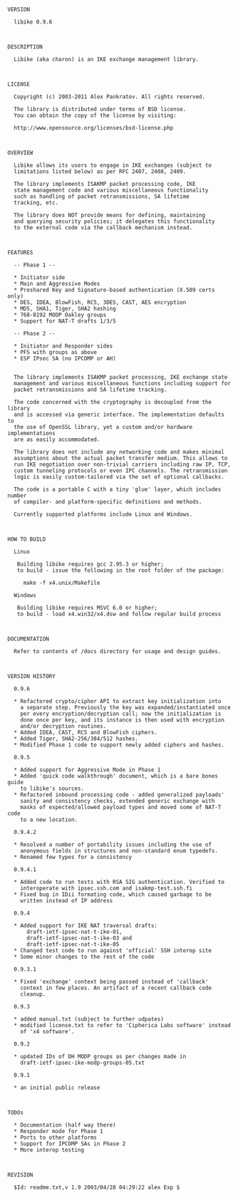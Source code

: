     VERSION
    
      libike 0.9.6
    
    
    
    DESCRIPTION
    
      Libike (aka charon) is an IKE exchange management library.
    
    
    
    LICENSE
    
      Copyright (c) 2003-2011 Alex Pankratov. All rights reserved.
    
      The library is distributed under terms of BSD license. 
      You can obtain the copy of the license by visiting:
    
      http://www.opensource.org/licenses/bsd-license.php
    
    
    
    OVERVIEW
    
      Libike allows its users to engage in IKE exchanges (subject to 
      limitations listed below) as per RFC 2407, 2408, 2409.
    
      The library implements ISAKMP packet processing code, IKE 
      state management code and various miscellaneous functionality 
      such as handling of packet retransmissions, SA lifetime 
      tracking, etc.
    
      The library does NOT provide means for defining, maintaining 
      and querying security policies; it delegates this functionality 
      to the external code via the callback mechanism instead.
    
    
    
    FEATURES
    
      -- Phase 1 --
    
      * Initiator side
      * Main and Aggressive Modes
      * Preshared Key and Signature-based authentication (X.509 certs only)
      * DES, IDEA, BlowFish, RC5, 3DES, CAST, AES encryption
      * MD5, SHA1, Tiger, SHA2 hashing
      * 768-8192 MODP Oakley groups
      * Support for NAT-T drafts 1/3/5
    
      -- Phase 2 --
    
      * Initiator and Responder sides
      * PFS with groups as above
      * ESP IPsec SA (no IPCOMP or AH)
    
    
      The library implements ISAKMP packet processing, IKE exchange state 
      management and various miscellaneous functions including support for
      packet retransmissions and SA lifetime tracking.
    
      The code concerned with the cryptography is decoupled from the library 
      and is accessed via generic interface. The implementation defaults to 
      the use of OpenSSL library, yet a custom and/or hardware implementations 
      are as easily accommodated.
    
      The library does not include any networking code and makes minimal 
      assumptions about the actual packet transfer medium. This allows to
      run IKE negotiation over non-trivial carriers including raw IP, TCP, 
      custom tunneling protocols or even IPC channels. The retransmission
      logic is easily custom-tailored via the set of optional callbacks.
    
      The code is a portable C with a tiny 'glue' layer, which includes number 
      of compiler- and platform-specific definitions and methods.
    
      Currently supported platforms include Linux and Windows.  
    
    
    
    HOW TO BUILD
    
      Linux
       
       Building libike requires gcc 2.95.3 or higher;
       to build - issue the following in the root folder of the package:
    
         make -f x4.unix/Makefile
    
      Windows
       
       Building libike requires MSVC 6.0 or higher;
       to build - load x4.win32/x4.dsw and follow regular build process
    
    
    
    DOCUMENTATION
    
      Refer to contents of /docs directory for usage and design guides.
    
    
    
    VERSION HISTORY
    
      0.9.6
    
      * Refactored crypto/cipher API to extract key initialization into
        a separate step. Previously the key was expanded/instantiated once
        per every encryption/decryption call; now the initialization is
        done once per key, and its instance is then used with encryption 
        and/or decryption routines.
      * Added IDEA, CAST, RC5 and BlowFish ciphers.
      * Added Tiger, SHA2-256/384/512 hashes.
      * Modified Phase 1 code to support newly added ciphers and hashes.
    
      0.9.5
    
      * Added support for Aggressive Mode in Phase 1
      * Added 'quick code walkthrough' document, which is a bare bones guide 
        to libike's sources.
      * Refactored inbound processing code - added generalized payloads'
        sanity and consistency checks, extended generic exchange with 
        masks of expected/allowed payload types and moved some of NAT-T code 
        to a new location.
    
      0.9.4.2
    
      * Resolved a number of portability issues including the use of
        anonymous fields in structures and non-standard enum typedefs.
      * Renamed few types for a consistency
    
      0.9.4.1
    
      * Added code to run tests with RSA SIG authentication. Verified to 
        interoperate with ipsec.ssh.com and isakmp-test.ssh.fi
      * Fixed bug in IDii formating code, which caused garbage to be
        written instead of IP address
    
      0.9.4
    
      * Added support for IKE NAT traversal drafts:
          draft-ietf-ipsec-nat-t-ike-01, 
          draft-ietf-ipsec-nat-t-ike-03 and 
          draft-ietf-ipsec-nat-t-ike-05
      * Changed test code to run against 'official' SSH interop site
      * Some minor changes to the rest of the code
    
      0.9.3.1
    
      * Fixed 'exchange' context being passed instead of 'callback'
        context in few places. An artifact of a recent callback code
        cleanup.
    
      0.9.3
    
      * added manual.txt (subject to further udpates)
      * modified license.txt to refer to 'Cipherica Labs software' instead 
        of 'x4 software'.
    
      0.9.2
    
      * updated IDs of DH MODP groups as per changes made in
        draft-ietf-ipsec-ike-modp-groups-05.txt
    
      0.9.1
    
      * an initial public release
    
    
    
    TODOs
    
      * Documentation (half way there)
      * Responder mode for Phase 1
      * Ports to other platforms
      * Support for IPCOMP SAs in Phase 2
      * More interop testing
    
    
    
    REVISION
    
      $Id: readme.txt,v 1.9 2003/04/28 04:29:22 alex Exp $
